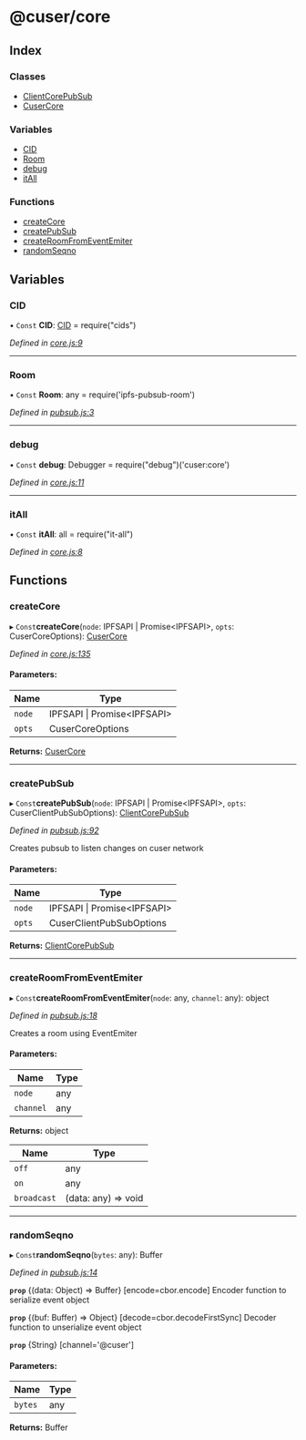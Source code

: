 # @cuser/core

## Index

### Classes

* [ClientCorePubSub](docs/classes/clientcorepubsub.md)
* [CuserCore](docs/classes/cusercore.md)

### Variables

* [CID](docs/globals.md#cid)
* [Room](docs/globals.md#room)
* [debug](docs/globals.md#debug)
* [itAll](docs/globals.md#itall)

### Functions

* [createCore](docs/globals.md#createcore)
* [createPubSub](docs/globals.md#createpubsub)
* [createRoomFromEventEmiter](docs/globals.md#createroomfromeventemiter)
* [randomSeqno](docs/globals.md#randomseqno)

## Variables

### CID

• `Const` **CID**: [CID](docs/globals.md#cid) = require("cids")

*Defined in [core.js:9](https://github.com/rubeniskov/cuser/blob/ba091f8/packages/core/core.js#L9)*

___

### Room

• `Const` **Room**: any = require('ipfs-pubsub-room')

*Defined in [pubsub.js:3](https://github.com/rubeniskov/cuser/blob/ba091f8/packages/core/pubsub.js#L3)*

___

### debug

• `Const` **debug**: Debugger = require("debug")('cuser:core')

*Defined in [core.js:11](https://github.com/rubeniskov/cuser/blob/ba091f8/packages/core/core.js#L11)*

___

### itAll

• `Const` **itAll**: all = require("it-all")

*Defined in [core.js:8](https://github.com/rubeniskov/cuser/blob/ba091f8/packages/core/core.js#L8)*

## Functions

### createCore

▸ `Const`**createCore**(`node`: IPFSAPI \| Promise<IPFSAPI\>, `opts`: CuserCoreOptions): [CuserCore](docs/classes/cusercore.md)

*Defined in [core.js:135](https://github.com/rubeniskov/cuser/blob/ba091f8/packages/core/core.js#L135)*

#### Parameters:

Name | Type |
------ | ------ |
`node` | IPFSAPI \| Promise<IPFSAPI\> |
`opts` | CuserCoreOptions |

**Returns:** [CuserCore](docs/classes/cusercore.md)

___

### createPubSub

▸ `Const`**createPubSub**(`node`: IPFSAPI \| Promise<IPFSAPI\>, `opts`: CuserClientPubSubOptions): [ClientCorePubSub](docs/classes/clientcorepubsub.md)

*Defined in [pubsub.js:92](https://github.com/rubeniskov/cuser/blob/ba091f8/packages/core/pubsub.js#L92)*

Creates pubsub to listen changes on cuser network

#### Parameters:

Name | Type |
------ | ------ |
`node` | IPFSAPI \| Promise<IPFSAPI\> |
`opts` | CuserClientPubSubOptions |

**Returns:** [ClientCorePubSub](docs/classes/clientcorepubsub.md)

___

### createRoomFromEventEmiter

▸ `Const`**createRoomFromEventEmiter**(`node`: any, `channel`: any): object

*Defined in [pubsub.js:18](https://github.com/rubeniskov/cuser/blob/ba091f8/packages/core/pubsub.js#L18)*

Creates a room using EventEmiter

#### Parameters:

Name | Type |
------ | ------ |
`node` | any |
`channel` | any |

**Returns:** object

Name | Type |
------ | ------ |
`off` | any |
`on` | any |
`broadcast` | (data: any) => void |

___

### randomSeqno

▸ `Const`**randomSeqno**(`bytes`: any): Buffer

*Defined in [pubsub.js:14](https://github.com/rubeniskov/cuser/blob/ba091f8/packages/core/pubsub.js#L14)*

**`prop`** {(data: Object) => Buffer} [encode=cbor.encode] Encoder function to serialize event object

**`prop`** {(buf: Buffer) => Object} [decode=cbor.decodeFirstSync] Decoder function to unserialize event object

**`prop`** {String} [channel='@cuser']

#### Parameters:

Name | Type |
------ | ------ |
`bytes` | any |

**Returns:** Buffer
